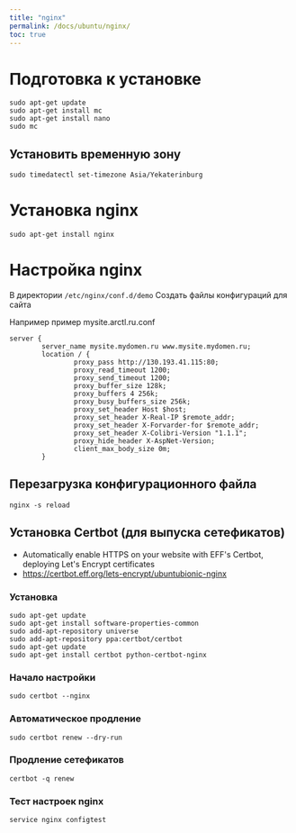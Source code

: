 ```yaml
---
title: "nginx"
permalink: /docs/ubuntu/nginx/
toc: true
---
```


# Подготовка к установке

```
sudo apt-get update    
sudo apt-get install mc
sudo apt-get install nano
sudo mc			
```

## Установить временную зону

```
sudo timedatectl set-timezone Asia/Yekaterinburg
```

# Установка nginx

```
sudo apt-get install nginx
```		

# Настройка nginx

В директории `/etc/nginx/conf.d/demo`
Создать файлы конфигураций для сайта

Например пример mysite.arctl.ru.conf	   	
```
server {
		server_name mysite.mydomen.ru www.mysite.mydomen.ru;
		location / {
				proxy_pass http://130.193.41.115:80;
				proxy_read_timeout 1200;
				proxy_send_timeout 1200;
				proxy_buffer_size 128k;
				proxy_buffers 4 256k;
				proxy_busy_buffers_size 256k;
				proxy_set_header Host $host;
				proxy_set_header X-Real-IP $remote_addr;
				proxy_set_header X-Forvarder-for $remote_addr;
				proxy_set_header X-Colibri-Version "1.1.1";
				proxy_hide_header X-AspNet-Version;
				client_max_body_size 0m;
		}
```

## Перезагрузка конфигурационного файла  

```
nginx -s reload
```

## Установка Сertbot (для выпуска сетефикатов)

  - Automatically enable HTTPS on your website with EFF's Certbot, deploying Let's Encrypt certificates
  - https://certbot.eff.org/lets-encrypt/ubuntubionic-nginx

### Установка

```
sudo apt-get update
sudo apt-get install software-properties-common
sudo add-apt-repository universe
sudo add-apt-repository ppa:certbot/certbot
sudo apt-get update
sudo apt-get install certbot python-certbot-nginx
```

### Начало настройки

```
sudo certbot --nginx
```

### Автоматическое продление

```
sudo certbot renew --dry-run
```

### Продление сетефикатов

```
certbot -q renew
```

### Тест настроек nginx

```
service nginx configtest
```
